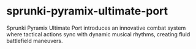 # sprunki-pyramix-ultimate-port
Sprunki Pyramix Ultimate Port introduces an innovative combat system where tactical actions sync with dynamic musical rhythms, creating fluid battlefield maneuvers.
